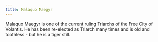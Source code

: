 ```yaml
---
title: Malaquo Maegyr
---
```


Malaquo Maegyr is one of the current ruling Triarchs of the Free City of Volantis. He has been re-elected as Triarch many times and is old and toothless - but he is a tiger still.


